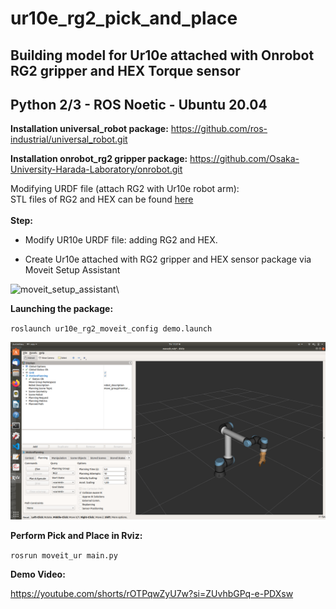 # ur10e_rg2_pick_and_place
## Building model for Ur10e attached with Onrobot RG2 gripper and HEX Torque sensor
## Python 2/3 - ROS Noetic - Ubuntu 20.04

**Installation universal_robot package:**
https://github.com/ros-industrial/universal_robot.git

**Installation onrobot_rg2 gripper package:**
https://github.com/Osaka-University-Harada-Laboratory/onrobot.git

Modifying URDF file (attach RG2 with Ur10e robot arm):\
STL files of RG2 and HEX can be found [here](https://github.com/trungtran22/ur10e_rg2_pick_and_place/tree/main/ur10e_rg2_hex_tracik_moveit_config/description)\
\
**Step:**
- Modify UR10e URDF file: adding RG2 and HEX.

- Create Ur10e attached with RG2 gripper and HEX sensor package via Moveit Setup Assistant

![moveit_setup_assistant](http://docs.ros.org/en/melodic/api/moveit_tutorials/html/_images/setup_assistant_start.png)\


**Launching the package:**
>
`roslaunch ur10e_rg2_moveit_config demo.launch`
>
![ur10e_rg2](https://github.com/trungtran22/ur10e_rg2_pick_and_place/blob/253399e7db206ef86994cccb9b2b6cb1e1eeb6b1/image/ur10e_rg2.png)
>
**Perform Pick and Place in Rviz:**
>
`rosrun moveit_ur main.py`
>
>
**Demo Video:**

https://youtube.com/shorts/rOTPqwZyU7w?si=ZUvhbGPq-e-PDXsw

